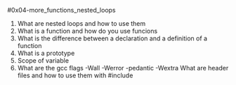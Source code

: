 #0x04-more_functions_nested_loops
1. What are nested loops and how to use them
2. What is a function and how do you use funcions
3. What is the difference between a declaration and a definition of a function
4. What is a prototype
5. Scope of variable
6. What are the gcc flags -Wall -Werror -pedantic -Wextra
What are header files and how to use them with #include
